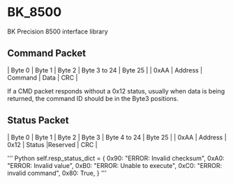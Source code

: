 # BK_8500
BK Precision 8500 interface library

## Command Packet
| Byte 0 | Byte 1 | Byte 2 | Byte 3 to 24 | Byte 25 |
| 0xAA | Address | Command | Data | CRC |

If a CMD packet responds without a 0x12 status, usually when data is being returned, the command ID should be in the Byte3 positions.

## Status Packet
| Byte 0 | Byte 1 | Byte 2 | Byte 3 | Byte 4 to 24 | Byte 25 |
| 0xAA | Address | 0x12 | Status |Reserved | CRC |

''' Python
self.resp_status_dict = {
    0x90: "ERROR: Invalid checksum",
    0xA0: "ERROR: Invalid value",
    0xB0: "ERROR: Unable to execute",
    0xC0: "ERROR: invalid command",
    0x80: True,
}
'''
